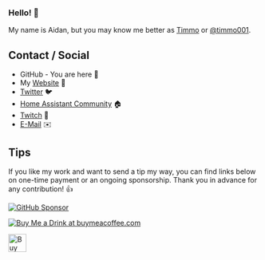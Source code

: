### Hello! 👋

My name is Aidan, but you may know me better as [Timmo](https://github.com/timmo001) or [@timmo001](https://twitter.com/timmo001).

## Contact / Social

- GitHub - You are here 👋
- My [Website](https://timmo.dev) 📙
- [Twitter](https://twitter.com/timmo001) 🐦
- [Home Assistant Community](https://community.home-assistant.io/u/timmo001/summary) 🏠
- [Twitch](https://www.twitch.tv/timmo001) 💬
- [E-Mail](mailto:contact@timmo.xyz) ✉️

## Tips

If you like my work and want to send a tip my way, you can find links below on one-time payment or an ongoing sponsorship. Thank you in advance for any contribution! 👍

[![GitHub Sponsor][sponsor-badge]][sponsor]

<a href="https://www.buymeacoffee.com/timmo" target="_blank"><img src="https://www.buymeacoffee.com/assets/img/guidelines/download-assets-sm-2.svg" border="0" alt="Buy Me a Drink at buymeacoffee.com" /></a>

<a href="https://ko-fi.com/M4M6YNVS" target="_blank"><img height="36" style="border:0px;height:36px;" src="https://cdn.ko-fi.com/cdn/kofi1.png?v=2" border="0" alt="Buy Me a Drink at ko-fi.com" /></a>


<!--
**timmo001/timmo001** is a ✨ _special_ ✨ repository because its `README.md` (this file) appears on your GitHub profile.

Here are some ideas to get you started:

- 🔭 I’m currently working on ...
- 🌱 I’m currently learning ...
- 👯 I’m looking to collaborate on ...
- 🤔 I’m looking for help with ...
- 💬 Ask me about ...
- 📫 How to reach me: ...
- 😄 Pronouns: ...
- ⚡ Fun fact: ...
-->

[sponsor-badge]: https://raw.githubusercontent.com/timmo001/home-panel/master/documentation/resources/sponsor.png
[sponsor]: https://github.com/sponsors/timmo001?o=esc
